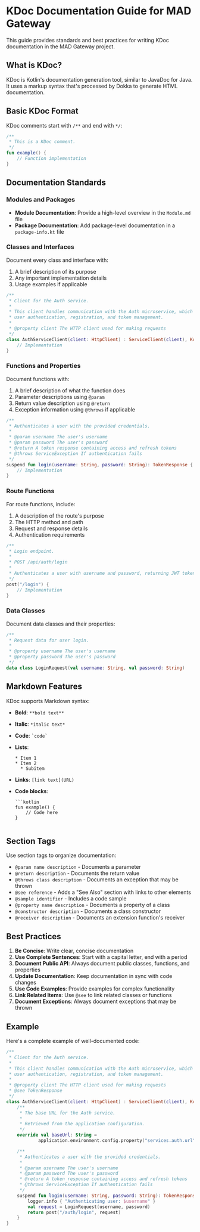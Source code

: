 # KDoc Documentation Guide for MAD Gateway

This guide provides standards and best practices for writing KDoc documentation in the MAD Gateway project.

## What is KDoc?

KDoc is Kotlin's documentation generation tool, similar to JavaDoc for Java. It uses a markup syntax that's processed by Dokka to generate HTML documentation.

## Basic KDoc Format

KDoc comments start with `/**` and end with `*/`:

```kotlin
/**
 * This is a KDoc comment.
 */
fun example() {
    // Function implementation
}
```

## Documentation Standards

### Modules and Packages

- **Module Documentation**: Provide a high-level overview in the `Module.md` file
- **Package Documentation**: Add package-level documentation in a `package-info.kt` file

### Classes and Interfaces

Document every class and interface with:

1. A brief description of its purpose
2. Any important implementation details
3. Usage examples if applicable

```kotlin
/**
 * Client for the Auth service.
 * 
 * This client handles communication with the Auth microservice, which manages
 * user authentication, registration, and token management.
 * 
 * @property client The HTTP client used for making requests
 */
class AuthServiceClient(client: HttpClient) : ServiceClient(client), KoinComponent {
    // Implementation
}
```

### Functions and Properties

Document functions with:

1. A brief description of what the function does
2. Parameter descriptions using `@param`
3. Return value description using `@return`
4. Exception information using `@throws` if applicable

```kotlin
/**
 * Authenticates a user with the provided credentials.
 * 
 * @param username The user's username
 * @param password The user's password
 * @return A token response containing access and refresh tokens
 * @throws ServiceException If authentication fails
 */
suspend fun login(username: String, password: String): TokenResponse {
    // Implementation
}
```

### Route Functions

For route functions, include:

1. A description of the route's purpose
2. The HTTP method and path
3. Request and response details
4. Authentication requirements

```kotlin
/**
 * Login endpoint.
 * 
 * POST /api/auth/login
 * 
 * Authenticates a user with username and password, returning JWT tokens on success.
 */
post("/login") {
    // Implementation
}
```

### Data Classes

Document data classes and their properties:

```kotlin
/**
 * Request data for user login.
 * 
 * @property username The user's username
 * @property password The user's password
 */
data class LoginRequest(val username: String, val password: String)
```

## Markdown Features

KDoc supports Markdown syntax:

- **Bold**: `**bold text**`
- **Italic**: `*italic text*`
- **Code**: `` `code` ``
- **Lists**:

  ```
  * Item 1
  * Item 2
    * Subitem
  ```

- **Links**: `[link text](URL)`
- **Code blocks**:

  ```
  ```kotlin
  fun example() {
      // Code here
  }
  ```

  ```

## Section Tags

Use section tags to organize documentation:

- `@param name description` - Documents a parameter
- `@return description` - Documents the return value
- `@throws class description` - Documents an exception that may be thrown
- `@see reference` - Adds a "See Also" section with links to other elements
- `@sample identifier` - Includes a code sample
- `@property name description` - Documents a property of a class
- `@constructor description` - Documents a class constructor
- `@receiver description` - Documents an extension function's receiver

## Best Practices

1. **Be Concise**: Write clear, concise documentation
2. **Use Complete Sentences**: Start with a capital letter, end with a period
3. **Document Public API**: Always document public classes, functions, and properties
4. **Update Documentation**: Keep documentation in sync with code changes
5. **Use Code Examples**: Provide examples for complex functionality
6. **Link Related Items**: Use `@see` to link related classes or functions
7. **Document Exceptions**: Always document exceptions that may be thrown

## Example

Here's a complete example of well-documented code:

```kotlin
/**
 * Client for the Auth service.
 *
 * This client handles communication with the Auth microservice, which manages
 * user authentication, registration, and token management.
 *
 * @property client The HTTP client used for making requests
 * @see TokenResponse
 */
class AuthServiceClient(client: HttpClient) : ServiceClient(client), KoinComponent {
    /**
     * The base URL for the Auth service.
     *
     * Retrieved from the application configuration.
     */
    override val baseUrl: String =
            application.environment.config.property("services.auth.url").getString()

    /**
     * Authenticates a user with the provided credentials.
     *
     * @param username The user's username
     * @param password The user's password
     * @return A token response containing access and refresh tokens
     * @throws ServiceException If authentication fails
     */
    suspend fun login(username: String, password: String): TokenResponse {
        logger.info { "Authenticating user: $username" }
        val request = LoginRequest(username, password)
        return post("/auth/login", request)
    }
}
